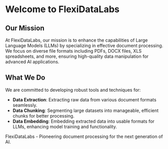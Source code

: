 # Welcome to FlexiDataLabs

## Our Mission
At FlexiDataLabs, our mission is to enhance the capabilities of Large Language Models (LLMs) by specializing in effective document processing. We focus on diverse file formats including PDFs, DOCX files, XLS spreadsheets, and more, ensuring high-quality data manipulation for advanced AI applications.

## What We Do
We are committed to developing robust tools and techniques for:

- **Data Extraction**: Extracting raw data from various document formats seamlessly.
- **Data Chunking**: Segmenting large datasets into manageable, efficient chunks for better processing.
- **Data Embedding**: Embedding extracted data into usable formats for LLMs, enhancing model training and functionality.

FlexiDataLabs - Pioneering document processing for the next generation of AI.
